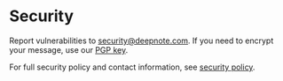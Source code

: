 # Security

Report vulnerabilities to security@deepnote.com. If you need to encrypt your message, use our [PGP key](https://deepnote.com/.well-known/pgp-key.txt).

For full security policy and contact information, see [security policy](https://deepnote.com/.well-known/security.txt).
